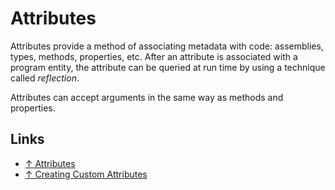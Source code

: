 # Attributes

Attributes provide a method of associating metadata with code: assemblies, types, methods, properties, etc. After an attribute is associated with a program entity, the attribute can be queried at run time by using a technique called *reflection*.

Attributes can accept arguments in the same way as methods and properties.

## Links

* [↑ Attributes](https://docs.microsoft.com/en-us/dotnet/csharp/programming-guide/concepts/attributes/)
* [↑ Creating Custom Attributes](https://docs.microsoft.com/en-us/dotnet/csharp/programming-guide/concepts/attributes/creating-custom-attributes)
